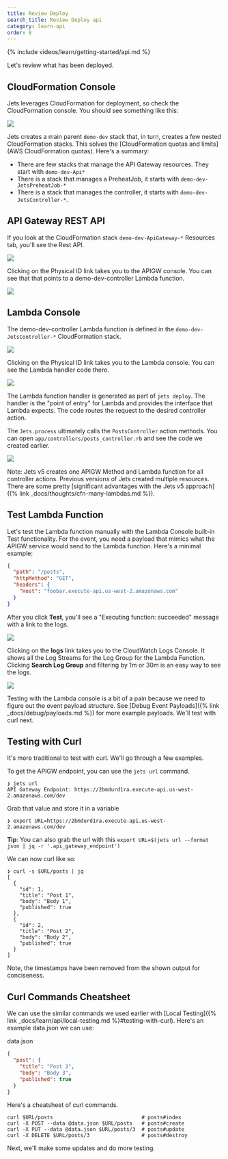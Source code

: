 ```yaml
---
title: Review Deploy
search_title: Review Deploy api
category: learn-api
order: 8
---
```


{% include videos/learn/getting-started/api.md %}

Let's review what has been deployed.

## CloudFormation Console

Jets leverages CloudFormation for deployment, so check the CloudFormation console. You should see something like this:

![](https://img.boltops.com/tools/jets/learn/api/review-deploy-cloudformation-console.png)

Jets creates a main parent `demo-dev` stack that, in turn, creates a few nested CloudFormation stacks. This solves the [CloudFormation quotas and limits](AWS CloudFormation quotas). Here's a summary:

* There are few stacks that manage the API Gateway resources. They start with `demo-dev-Api*`
* There is a stack that manages a PreheatJob, it starts with `demo-dev-JetsPreheatJob-*`
* There is a stack that manages the controller, it starts with `demo-dev-JetsController-*`.

## API Gateway REST API

If you look at the CloudFormation stack `demo-dev-ApiGateway-*` Resources tab, you'll see the Rest API.

![](https://img.boltops.com/tools/jets/learn/api/review-deploy-cloudformation-apigw.png)

Clicking on the Physical ID link takes you to the APIGW console. You can see that that points to a demo-dev-controller Lambda function.

![](https://img.boltops.com/tools/jets/learn/api/review-deploy-apigw-catchall.png)

## Lambda Console

The demo-dev-controller Lambda function is defined in the `demo-dev-JetsController-*` CloudFormation stack.

![](https://img.boltops.com/tools/jets/learn/api/review-deploy-cloudformation-lambda.png)

Clicking on the Physical ID link takes you to the Lambda console. You can see the Lambda handler code there.

![](https://img.boltops.com/tools/jets/learn/api/review-deploy-lambda-handler.png)

The Lambda function handler is generated as part of `jets deploy`. The handler is the "point of entry" for Lambda and provides the interface that Lambda expects. The code routes the request to the desired controller action.

The `Jets.process` ultimately calls the `PostsController` action methods. You can open `app/controllers/posts_controller.rb` and see the code we created earlier.

![](https://img.boltops.com/tools/jets/learn/api/review-deploy-lambda-posts-controller.png)

Note: Jets v5 creates one APIGW Method and Lambda function for all controller actions. Previous versions of Jets created multiple resources. There are some pretty [significant advantages with the Jets v5 approach]({% link _docs/thoughts/cfn-many-lambdas.md %}).

## Test Lambda Function

Let's test the Lambda function manually with the Lambda Console built-in Test functionality. For the event, you need a payload that mimics what the APIGW service would send to the Lambda function. Here's a minimal example:

```json
{
  "path": "/posts",
  "httpMethod": "GET",
  "headers": {
    "Host": "foobar.execute-api.us-west-2.amazonaws.com"
  }
}
```

After you click **Test**, you'll see a "Executing function: succeeded" message with a link to the logs.

![](https://img.boltops.com/tools/jets/learn/api/review-deploy-test-lambda-manual.png)

Clicking on the **logs** link takes you to the CloudWatch Logs Console. It shows all the Log Streams for the Log Group for the Lambda Function. Clicking **Search Log Group** and filtering by 1m or 30m is an easy way to see the logs.

![](https://img.boltops.com/tools/jets/learn/api/review-deploy-lambda-test-logs.png)

Testing with the Lambda console is a bit of a pain because we need to figure out the event payload structure. See [Debug Event Payloads]({% link _docs/debug/payloads.md %}) for more example payloads. We'll test with curl next.

## Testing with Curl

It's more traditional to test with curl. We'll go through a few examples.

To get the APIGW endpoint, you can use the `jets url` command.

    ❯ jets url
    API Gateway Endpoint: https://2bmdurd1ra.execute-api.us-west-2.amazonaws.com/dev

Grab that value and store it in a variable

    ❯ export URL=https://2bmdurd1ra.execute-api.us-west-2.amazonaws.com/dev

**Tip**: You can also grab the url with this `export URL=$(jets url --format json | jq -r '.api_gateway_endpoint')`

We can now curl like so:

    ❯ curl -s $URL/posts | jq
    [
      {
        "id": 1,
        "title": "Post 1",
        "body": "Body 1",
        "published": true
      },
      {
        "id": 2,
        "title": "Post 2",
        "body": "Body 2",
        "published": true
      }
    ]

Note, the timestamps have been removed from the shown output for conciseness.

## Curl Commands Cheatsheet

We can use the similar commands we used earlier with [Local Testing]({% link _docs/learn/api/local-testing.md %}#testing-with-curl). Here's an example data.json we can use:

data.json

```json
{
  "post": {
    "title": "Post 3",
    "body": "Body 3",
    "published": true
  }
}
```

Here's a cheatsheet of curl commands.

    curl $URL/posts                             # posts#index
    curl -X POST --data @data.json $URL/posts   # posts#create
    curl -X PUT --data @data.json $URL/posts/3  # posts#update
    curl -X DELETE $URL/posts/3                 # posts#destroy

Next, we'll make some updates and do more testing.
